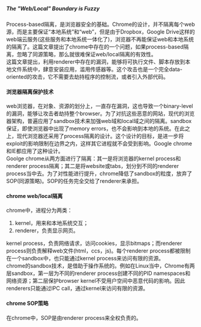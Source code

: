 
##### The "Web/Local" Boundary is Fuzzy
Process-based隔离，是浏览器安全的基础。Chrome的设计，并不隔离每个web源，而是主要保证“本地系统”和“web”，但是由于Dropbox，Google Drive这样的web端云服务(这些服务和本地系统一体化了)，浏览器不再能保证web和本地系统的隔离了。这篇文章提出了chrome中存在的一个问题，如果process-based隔离，忽略了同源策略，那么就很难保证web/local隔离的有效性。  
这篇文章提出，利用renderer中存在的漏洞，能够将可执行文件、脚本存放到本地文件系统中，肆意安装应用，滥用传感器等。这个攻击也是一个完全data-oriented的攻击，它不需要去劫持程序的控制流，或者引入外部代码。  

#### 浏览器隔离保护技术
web浏览器，在对象、资源的划分上，一直存在漏洞，这也导致一个binary-level的漏洞，能够让攻击者劫持整个browser。为了对抗这些恶意的网站，现代的浏览器架构，普遍应用了sandbox技术来加强web域和local域之间的隔离。sandbox保证，即使浏览器中出现了memory errors，也不会影响到本地的系统。在此之上，现代浏览器还采用了process隔离的设计。这个设计的目标，是进一步将exploit的影响限制在边界之内，这样其它进程就不会受到影响。Google chrome和IE都应用了这种设计。  
Goolge chrome从两方面进行了隔离：其一是将浏览器的kernel process和renderer process隔离；其二是将website或tabs，划分到不同的renderer process当中去。为了对性能进行提升，chrome降低了sandbox的粒度，放弃了SOP(同源策略)。SOP的任务完全交给了renderer来承担。  

#### chrome web/local隔离
chrome中，进程分为两类： 
 
1. kernel，用来和本地系统交互；  
2. renderer，负责显示网页。  

kernel process，负责网络请求，访问cookies，显示bitmaps；而renderer process则负责解释web文件(html，ccs，js)。每个renderer process都被限制在一个sandbox中，也只能通过kernel process来访问有限的资源。  
chrome的sandbox技术，是借助于操作系统的。例如在Linux当中，Chrome有两层sandbox，第一层为不同的renderer process创建不同的PID namespaces和网络资源；第二层保护browser kernel不受用户空间中恶意代码的影响。因此renderers只能通过IPC call，通过kernel来访问有限的资源。  

#### chrome SOP策略
在chrome中，SOP是由renderer process来全权负责的。